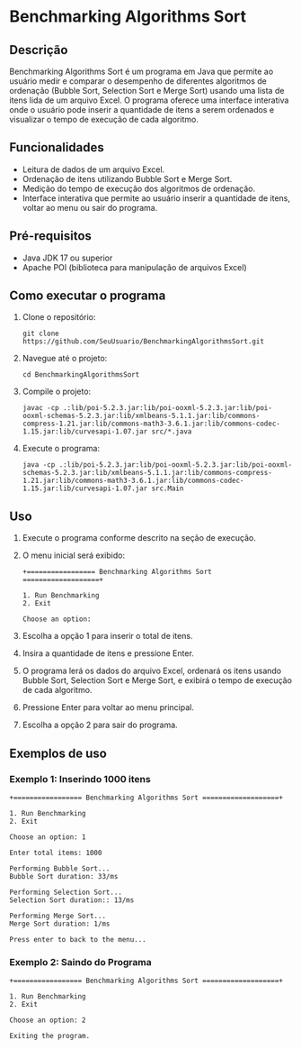 # Benchmarking Algorithms Sort

## Descrição
Benchmarking Algorithms Sort é um programa em Java que permite ao usuário medir e
comparar o desempenho de diferentes algoritmos de ordenação (Bubble Sort, Selection Sort e Merge Sort)
usando uma lista de itens lida de um arquivo Excel. O programa oferece uma interface
interativa onde o usuário pode inserir a quantidade de itens a serem ordenados e
visualizar o tempo de execução de cada algoritmo.

## Funcionalidades

- Leitura de dados de um arquivo Excel.
- Ordenação de itens utilizando Bubble Sort e Merge Sort.
- Medição do tempo de execução dos algoritmos de ordenação.
- Interface interativa que permite ao usuário inserir a quantidade de itens, voltar ao menu ou sair do programa.

## Pré-requisitos

- Java JDK 17 ou superior
- Apache POI (biblioteca para manipulação de arquivos Excel)

## Como executar o programa

1. Clone o repositório:
    ```
    git clone https://github.com/SeuUsuario/BenchmarkingAlgorithmsSort.git
    ```

2. Navegue até o projeto:
    ```
    cd BenchmarkingAlgorithmsSort
    ```
   
3. Compile o projeto:
    ```
    javac -cp .:lib/poi-5.2.3.jar:lib/poi-ooxml-5.2.3.jar:lib/poi-ooxml-schemas-5.2.3.jar:lib/xmlbeans-5.1.1.jar:lib/commons-compress-1.21.jar:lib/commons-math3-3.6.1.jar:lib/commons-codec-1.15.jar:lib/curvesapi-1.07.jar src/*.java
    ```

4. Execute o programa:
    ```
    java -cp .:lib/poi-5.2.3.jar:lib/poi-ooxml-5.2.3.jar:lib/poi-ooxml-schemas-5.2.3.jar:lib/xmlbeans-5.1.1.jar:lib/commons-compress-1.21.jar:lib/commons-math3-3.6.1.jar:lib/commons-codec-1.15.jar:lib/curvesapi-1.07.jar src.Main
    ```

## Uso

1. Execute o programa conforme descrito na seção de execução.
2. O menu inicial será exibido:
    ```
   +================= Benchmarking Algorithms Sort ===================+

   1. Run Benchmarking
   2. Exit

   Choose an option:
    ```

3. Escolha a opção 1 para inserir o total de itens.
4. Insira a quantidade de itens e pressione Enter.
5. O programa lerá os dados do arquivo Excel, ordenará os itens usando Bubble Sort, Selection Sort e Merge Sort, e exibirá o tempo de execução de cada algoritmo.
6. Pressione Enter para voltar ao menu principal.
7. Escolha a opção 2 para sair do programa.

## Exemplos de uso

### Exemplo 1: Inserindo 1000 itens

    +================= Benchmarking Algorithms Sort ===================+
    
    1. Run Benchmarking
    2. Exit
    
    Choose an option: 1
    
    Enter total items: 1000
    
    Performing Bubble Sort...
    Bubble Sort duration: 33/ms

    Performing Selection Sort...
    Selection Sort duration:: 13/ms
    
    Performing Merge Sort...
    Merge Sort duration: 1/ms
    
    Press enter to back to the menu...

### Exemplo 2: Saindo do Programa

    +================= Benchmarking Algorithms Sort ===================+
    
    1. Run Benchmarking
    2. Exit
    
    Choose an option: 2
    
    Exiting the program.

